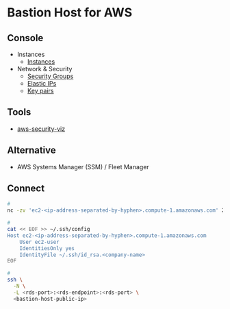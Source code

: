 # Bastion Host for AWS

<!--
https://docs.aws.amazon.com/vpc/latest/userguide/vpc-subnets-commands-example.html

https://github.com/chicalicdan/aws-bastionhost-ssh-tunnel
https://github.com/haandol/bastionhost-rds-tutorial/blob/384110c9059ecd07a1ba1c618d6f08bf11da402e/README.md
https://github.com/JoseIbanez/sl-Step3Project2/blob/3489f5dbcbe362c257668c91e9cda93c0f481330/awscli/new-ec2.sh
https://github.com/Nyele93/DevOps1/blob/f45235986e37b8e8897970dc0bb30c110246746c/classes/01class/exercises/c01-aws01/tkav/README.md

https://www.youtube.com/watch?v=aOVdNAE2Jeg
-->

## Console

- Instances
  - [Instances](https://console.aws.amazon.com/ec2/home#Instances:)
- Network & Security
  - [Security Groups](https://console.aws.amazon.com/ec2/home#SecurityGroups:)
  - [Elastic IPs](https://console.aws.amazon.com/ec2/home#Addresses:)
  - [Key pairs](https://console.aws.amazon.com/ec2/home#KeyPairs:)

## Tools

- [aws-security-viz](/aws-security-viz.md)

## Alternative

- AWS Systems Manager (SSM) / Fleet Manager

## Connect

```sh
#
nc -zv 'ec2-<ip-address-separated-by-hyphen>.compute-1.amazonaws.com' 22

#
cat << EOF >> ~/.ssh/config
Host ec2-<ip-address-separated-by-hyphen>.compute-1.amazonaws.com
    User ec2-user
    IdentitiesOnly yes
    IdentityFile ~/.ssh/id_rsa.<company-name>
EOF

#
ssh \
  -N \
  -L <rds-port>:<rds-endpoint>:<rds-port> \
  <bastion-host-public-ip>
```

<!--
IAM Role: EC2_SSM_core
-->

<!-- #### Secure RDS Access through SSH over AWS SSM

Generate a keypair and send the pubkey to our EC2 instance, so that we can use ssh to access our instance instead of aws ssm start-session. This isn't particularly useful without doing port forwarding, but including for testing.

```sh
echo -e 'y\n' | \
  ssh-keygen \
    -t rsa \
    -f /tmp/temp \
    -N '' \
    >/dev/null \
    2>&1

aws \
  --profile 'default' \
  --region 'us-east-1' \
  ec2-instance-connect send-ssh-public-key \
    --instance-id "$(terraform output instance_id)" \
    --availability-zone "$(terraform output instance_az)" \
    --instance-os-user ec2-user \
    --ssh-public-key 'file:///tmp/temp.pub'

ssh \
  -i /tmp/temp \
  -o 'UserKnownHostsFile=/dev/null' \
  -o 'StrictHostKeyChecking=no' \
  -o ProxyCommand="aws --profile default --region us-east-1 ssm start-session --target %h --document AWS-StartSSHSession" \
  ec2-user@"$(terraform output instance_id)"
```

#### TBD

Generate a keypair and send the pubkey to our EC2 instance, so that we can use ssh port forwarding to our remote rds endpoint. If we were just using `aws ssm start-session` to connect we wouldn't need this step, but we can't configure the rds endpoint without using ssh.

```sh
echo -e 'y\n' | \
  ssh-keygen \
    -t rsa \
    -f /tmp/temp \
    -N '' \
    >/dev/null \
    2>&1

aws ec2 instance-connect send-ssh-public-key \
    --instance-id `terraform output instance_id` \
    --availability-zone `terraform output instance_az` \
    --instance-os-user ec2-user \
    --ssh-public-key file:///tmp/temp.pub

ssh \
  -i /tmp/temp \
  -Nf \
  -M \
  -L 5432:`terraform output rds_endpoint` \
  -o "UserKnownHostsFile=/dev/null" \
  -o "StrictHostKeyChecking=no" \
  -o ProxyCommand="aws --profile default --region us-east-1 ssm start-session --target %h --document AWS-StartSSHSession --parameters portNumber=%p" \
  ec2-user@"$(terraform output instance_id)"
``` -->
